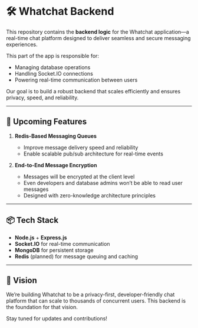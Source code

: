 # 🛠️ Whatchat Backend

This repository contains the **backend logic** for the Whatchat application—a real-time chat platform designed to deliver seamless and secure messaging experiences.

This part of the app is responsible for:
- Managing database operations
- Handling Socket.IO connections
- Powering real-time communication between users

Our goal is to build a robust backend that scales efficiently and ensures privacy, speed, and reliability.

---

## 🚀 Upcoming Features

1. **Redis-Based Messaging Queues**
   - Improve message delivery speed and reliability
   - Enable scalable pub/sub architecture for real-time events

2. **End-to-End Message Encryption**
   - Messages will be encrypted at the client level
   - Even developers and database admins won’t be able to read user messages
   - Designed with zero-knowledge architecture principles

---

## 📦 Tech Stack

- **Node.js** + **Express.js**
- **Socket.IO** for real-time communication
- **MongoDB** for persistent storage
- **Redis** (planned) for message queuing and caching

---

## 🧠 Vision

We’re building Whatchat to be a privacy-first, developer-friendly chat platform that can scale to thousands of concurrent users. This backend is the foundation for that vision.

Stay tuned for updates and contributions!

